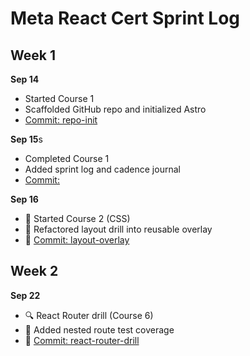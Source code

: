# Meta React Cert Sprint Log

## Week 1

**Sep 14**
- Started Course 1
- Scaffolded GitHub repo and initialized Astro
- [Commit: repo-init](https://github.com/gradyrominger/gradyrominger.github.io)

**Sep 15**s
- Completed Course 1
- Added sprint log and cadence journal
- [Commit: ](https://github.com/gradyrominger/gradyrominger.github.io)

**Sep 16**
- 🚀 Started Course 2 (CSS)
- 🧠 Refactored layout drill into reusable overlay
- 🔗 [Commit: layout-overlay](https://github.com/gradyrominger/gradyrominger.github.io)

## Week 2

**Sep 22**
- 🔍 React Router drill (Course 6)
- 🧪 Added nested route test coverage
- 🔗 [Commit: react-router-drill](https://github.com/gradyrominger/gradyrominger.github.io)